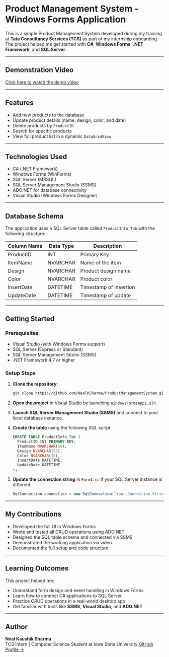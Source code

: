 # Product Management System - Windows Forms Application

This is a simple Product Management System developed during my training at **Tata Consultancy Services (TCS)** as part of my internship onboarding. The project helped me get started with **C#**, **Windows Forms**, **.NET Framework**, and **SQL Server**.

---

## Demonstration Video

[Click here to watch the demo video](https://NealKSharma.github.io/ProductManagementSystem/)

---

## Features

- Add new products to the database
- Update product details (name, design, color, and date)
- Delete products by `ProductID`
- Search for specific products
- View full product list in a dynamic `DataGridView`

---

## Technologies Used

- C# (.NET Framework)
- Windows Forms (WinForms)
- SQL Server (MSSQL)
- SQL Server Management Studio (SSMS)
- ADO.NET for database connectivity
- Visual Studio (Windows Forms Designer)

---

## Database Schema

The application uses a SQL Server table called `ProductInfo_Tab` with the following structure:

| Column Name | Data Type | Description            |
|-------------|------------|------------------------|
| ProductID   | INT        | Primary Key            |
| ItemName    | NVARCHAR   | Name of the item       |
| Design      | NVARCHAR   | Product design name    |
| Color       | NVARCHAR   | Product color          |
| InsertDate  | DATETIME   | Timestamp of insertion |
| UpdateDate  | DATETIME   | Timestamp of update    |

---

## Getting Started

### Prerequisites

- Visual Studio (with Windows Forms support)
- SQL Server (Express or Standard)
- SQL Server Management Studio (SSMS)
- .NET Framework 4.7 or higher

### Setup Steps

1. **Clone the repository**:

   ```bash
   git clone https://github.com/NealKSharma/ProductManagementSystem.git
   ```

2. **Open the project** in Visual Studio by launching `WindowsFormsApp1.sln`.

3. **Launch SQL Server Management Studio (SSMS)** and connect to your local database instance.

4. **Create the table** using the following SQL script:

   ```sql
   CREATE TABLE ProductInfo_Tab (
     ProductID INT PRIMARY KEY,
     ItemName NVARCHAR(50),
     Design NVARCHAR(50),
     Color NVARCHAR(30),
     InsertDate DATETIME,
     UpdateDate DATETIME
   );
   ```

5. **Update the connection string** in `Form1.cs` if your SQL Server instance is different:

   ```csharp
   SqlConnection connection = new SqlConnection("Your_Connection_String_Here");
   ```

---

## My Contributions

- Developed the full UI in Windows Forms
- Wrote and tested all CRUD operations using ADO.NET
- Designed the SQL table schema and connected via SSMS
- Demonstrated the working application via video
- Documented the full setup and code structure

---

## Learning Outcomes

This project helped me:

- Understand form design and event handling in Windows Forms
- Learn how to connect C# applications to SQL Server
- Practice CRUD operations in a real-world desktop app
- Get familiar with tools like **SSMS**, **Visual Studio**, and **ADO.NET**

---

## Author

**Neal Kaushik Sharma**  
TCS Intern | Computer Science Student at Iowa State University
[GitHub Profile →](https://github.com/NealKSharma)
